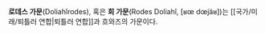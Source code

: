 **로데스 가문**(Doliahîrodes), 혹은 **회 가문**(Rodes Doliahî, [ʁœ dœjäʁ])는 [[국가/미래/퇴틀러 연합|퇴틀러 연합]]과 흐와즈의 가문이다.